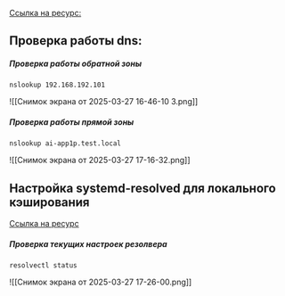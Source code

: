 [Ссылка на ресурс:](https://interface31.ru/tech_it/2022/10/nastraivaem-otkazoustoychivyy-dns-server-na-baze-bind-9.html)
## Проверка работы dns:

##### Проверка работы обратной зоны
```
nslookup 192.168.192.101
```

![[Снимок экрана от 2025-03-27 16-46-10 3.png]]

##### Проверка работы прямой зоны
```
nslookup ai-app1p.test.local
```

![[Снимок экрана от 2025-03-27 17-16-32.png]]

## Настройка systemd-resolved для локального кэширования

[Ссылка на ресурс](https://zevilz.dev/posts/496/)

##### Проверка текущих настроек резолвера

```
resolvectl status
```

![[Снимок экрана от 2025-03-27 17-26-00.png]]

